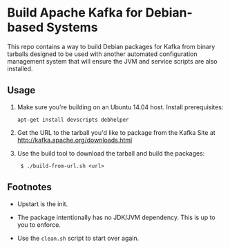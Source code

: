 # Build Apache Kafka for Debian-based Systems

This repo contains a way to build Debian packages for Kafka from binary tarballs
designed to be used with another automated configuration management system that
will ensure the JVM and service scripts are also installed.

## Usage

1. Make sure you're building on an Ubuntu 14.04 host. Install prerequisites:
    ```
    apt-get install devscripts debhelper
    ```

2. Get the URL to the tarball you'd like to package from the Kafka Site at
   http://kafka.apache.org/downloads.html

3. Use the build tool to download the tarball and build the packages:

        $ ./build-from-url.sh <url>

## Footnotes

* Upstart is the init.

* The package intentionally has no JDK/JVM dependency. This is up to you
  to enforce.

* Use the ```clean.sh``` script to start over again.
